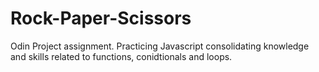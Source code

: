 # Rock-Paper-Scissors
Odin Project assignment.
Practicing Javascript consolidating knowledge and skills related to functions, conidtionals and loops.
